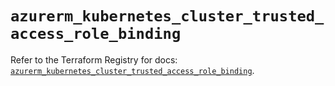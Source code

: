 # `azurerm_kubernetes_cluster_trusted_access_role_binding`

Refer to the Terraform Registry for docs: [`azurerm_kubernetes_cluster_trusted_access_role_binding`](https://registry.terraform.io/providers/hashicorp/azurerm/4.19.0/docs/resources/kubernetes_cluster_trusted_access_role_binding).
